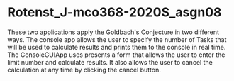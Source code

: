 # Rotenst_J-mco368-2020S_asgn08
These two applications apply the Goldbach's Conjecture in two different ways. The console app allows the user to specify the number of Tasks that will be used 
to calculate results and prints them to the console in real time. 
The ConsoleGUIApp uses presents a form that allows the user to enter the limit number and calculate results. It also allows the user to cancel the calculation
at any time by clicking the cancel button.
